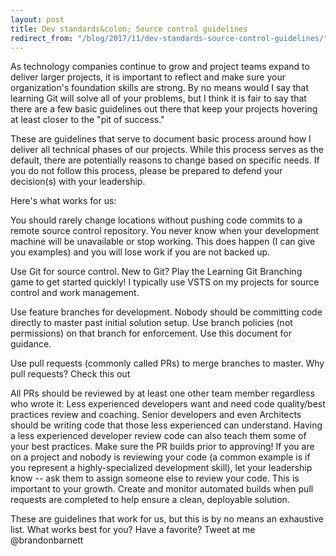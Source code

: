```yaml
---
layout: post
title: Dev standards&colon; Source control guidelines
redirect_from: "/blog/2017/11/dev-standards-source-control-guidelines/"
---
```


As technology companies continue to grow and project teams expand to deliver larger projects, it is important to reflect and make sure your organization's foundation skills are strong. By no means would I say that learning Git will solve all of your problems, but I think it is fair to say that there are a few basic guidelines out there that keep your projects hovering at least closer to the "pit of success."

These are guidelines that serve to document basic process around how I deliver all technical phases of our projects. While this process serves as the default, there are potentially reasons to change based on specific needs. If you do not follow this process, please be prepared to defend your decision(s) with your leadership.

Here's what works for us:

You should rarely change locations without pushing code commits to a remote source control repository. You never know when your development machine will be unavailable or stop working. This does happen (I can give you examples) and you will lose work if you are not backed up.

Use Git for source control. New to Git? Play the Learning Git Branching game to get started quickly! I typically use VSTS on my projects for source control and work management.

Use feature branches for development. Nobody should be committing code directly to master past initial solution setup. Use branch policies (not permissions) on that branch for enforcement. Use this document for guidance.

Use pull requests (commonly called PRs) to merge branches to master. Why pull requests? Check this out

All PRs should be reviewed by at least one other team member regardless who wrote it:
Less experienced developers want and need code quality/best practices review and coaching.
Senior developers and even Architects should be writing code that those less experienced can understand. Having a less experienced developer review code can also teach them some of your best practices.
Make sure the PR builds prior to approving!
If you are on a project and nobody is reviewing your code (a common example is if you represent a highly-specialized development skill), let your leadership know -- ask them to assign someone else to review your code. This is important to your growth.
Create and monitor automated builds when pull requests are completed to help ensure a clean, deployable solution.

These are guidelines that work for us, but this is by no means an exhaustive list. What works best for you? Have a favorite? Tweet at me @brandonbarnett